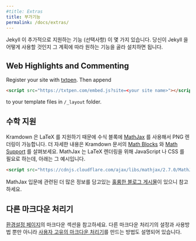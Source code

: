 ```yaml
---
#title: Extras
title: 부가기능
permalink: /docs/extras/
---
```


<!--
There are a number of (optional) extra features that Jekyll supports that you
may want to install, depending on how you plan to use Jekyll.
-->
Jekyll 이 추가적으로 지원하는 기능 (선택사항) 이 몇 가지 있습니다. 당신이 Jekyll
을 어떻게 사용할 것인지 그 계획에 따라 원하는 기능을 골라 설치하면 됩니다.

## Web Highlights and Commenting 

Register your site with [txtpen](https://txtpen.com). Then append 

```html
<script src="https://txtpen.com/embed.js?site=<your site name>"></script>
```

to your template files in `/_layout` folder.

<!--
## Math Support
-->
## 수학 지원

<!--
Kramdown comes with optional support for LaTeX to PNG rendering via [MathJax](https://www.mathjax.org) within math blocks. See the Kramdown documentation on [math blocks](http://kramdown.gettalong.org/syntax.html#math-blocks) and [math support](http://kramdown.gettalong.org/converter/html.html#math-support) for more details. MathJax requires you to include JavaScript or CSS to render the LaTeX, e.g.
-->
Kramdown 은 LaTeX 를 지원하기 때문에 수식 블록에 [MathJax](https://www.mathjax.org) 를 사용해서 PNG 렌더링이 가능합니다. 더 자세한 내용은 Kramdown 문서의 [Math Blocks](http://kramdown.gettalong.org/syntax.html#math-blocks) 와 [Math Support](http://kramdown.gettalong.org/converter/html.html#math-support) 를 살펴보세요. MathJax 는 LaTeX 렌더링을 위해 JavaScript 나 CSS 를 필요로 하는데, 아래는 그 예시입니다.

```html
<script src="https://cdnjs.cloudflare.com/ajax/libs/mathjax/2.7.0/MathJax.js?config=TeX-AMS-MML_HTMLorMML" type="text/javascript"></script>
```

<!--
For more information about getting started, check out [this excellent blog post](http://gastonsanchez.com/visually-enforced/opinion/2014/02/16/Mathjax-with-jekyll/).
-->
MathJax 입문에 관련된 더 많은 정보를 담고있는 [훌륭한 블로그 게시물](http://gastonsanchez.com/visually-enforced/opinion/2014/02/16/Mathjax-with-jekyll/)이 있으니 참고하세요.

<!--
## Alternative Markdown Processors
-->
## 다른 마크다운 처리기

<!--
See the Markdown section on the [configuration page](/docs/configuration/#markdown-options) for instructions on how to use and configure alternative Markdown processors, as well as how to create [custom processors](/docs/configuration/#custom-markdown-processors).
-->
[환경설정 페이지](/docs/configuration/#markdown-options)의 마크다운 섹션을 참고하세요. 다른 마크다운 처리기의 설정과 사용방법 뿐만 아니라 [사용자 고유의 마크다운 처리기](/docs/configuration/#custom-markdown-processors)를 만드는 방법도 설명되어 있습니다.
